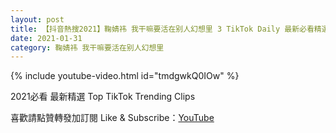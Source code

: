 ```yaml
---
layout: post
title: 【抖音熱搜2021】鞠婧祎 我干嘛要活在别人幻想里 3 TikTok Daily 最新必看精選合集2021 01 31
date: 2021-01-31
category: 鞠婧祎 我干嘛要活在别人幻想里
---
```


{% include youtube-video.html id="tmdgwkQ0IOw" %}

2021必看 最新精選 Top TikTok Trending Clips

喜歡請點贊轉發加訂閱 Like & Subscribe：[YouTube](https://www.youtube.com/channel/UCAoR7VcanIPd04uEq_GIylA/videos)

